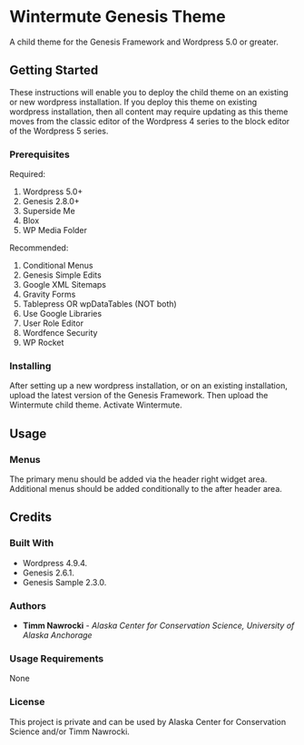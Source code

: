 # Wintermute Genesis Theme
A child theme for the Genesis Framework and Wordpress 5.0 or greater.

## Getting Started

These instructions will enable you to deploy the child theme on an existing or new wordpress installation. If you deploy this theme on existing wordpress installation, then all content may require updating as this theme moves from the classic editor of the Wordpress 4 series to the block editor of the Wordpress 5 series.

### Prerequisites
Required:
1. Wordpress 5.0+
2. Genesis 2.8.0+
3. Superside Me
4. Blox
5. WP Media Folder

Recommended:
1. Conditional Menus
2. Genesis Simple Edits
3. Google XML Sitemaps
4. Gravity Forms
5. Tablepress OR wpDataTables (NOT both)
6. Use Google Libraries
7. User Role Editor
8. Wordfence Security
9. WP Rocket

### Installing

After setting up a new wordpress installation, or on an existing installation, upload the latest version of the Genesis Framework. Then upload the Wintermute child theme. Activate Wintermute.

## Usage

### Menus
The primary menu should be added via the header right widget area.
Additional menus should be added conditionally to the after header area.

## Credits

### Built With
* Wordpress 4.9.4.
* Genesis 2.6.1.
* Genesis Sample 2.3.0.

### Authors

* **Timm Nawrocki** - *Alaska Center for Conservation Science, University of Alaska Anchorage*

### Usage Requirements

None

### License

This project is private and can be used by Alaska Center for Conservation Science and/or Timm Nawrocki.
